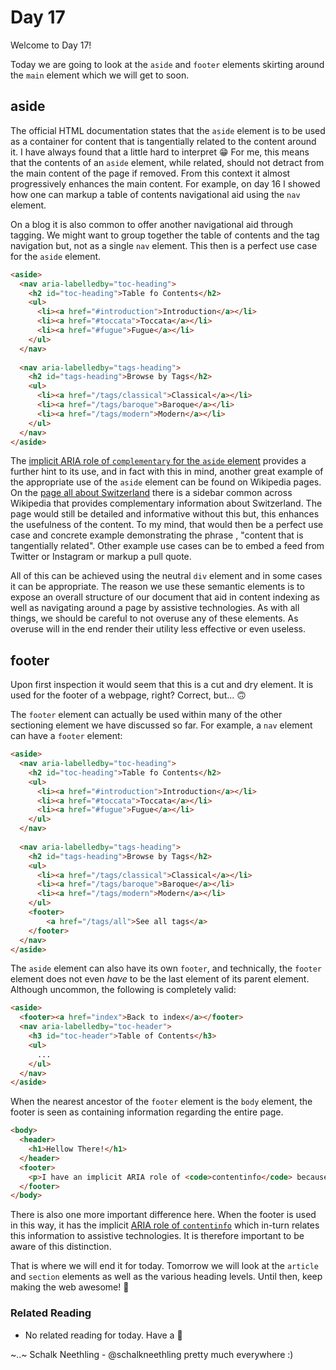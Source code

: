 # Day 17

Welcome to Day 17!

Today we are going to look at the `aside` and `footer` elements skirting around the `main` element which we will get to soon.

## aside

The official HTML documentation states that the `aside` element is to be used as a container for content that is tangentially related to the content around it. I have always found that a little hard to interpret 😁 For me, this means that the contents of an `aside` element, while related, should not detract from the main content of the page if removed. From this context it almost progressively enhances the main content. For example, on day 16 I showed how one can markup a table of contents navigational aid using the `nav` element.

On a blog it is also common to offer another navigational aid through tagging. We might want to group together the table of contents and the tag navigation but, not as a single `nav` element. This then is a perfect use case for the `aside` element.

```html
<aside>
  <nav aria-labelledby="toc-heading">
    <h2 id="toc-heading">Table fo Contents</h2>
    <ul>
  	  <li><a href="#introduction">Introduction</a></li>
  	  <li><a href="#toccata">Toccata</a></li>
  	  <li><a href="#fugue">Fugue</a></li>
    </ul>
  </nav>
  
  <nav aria-labelledby="tags-heading">
    <h2 id="tags-heading">Browse by Tags</h2>
    <ul>
  	  <li><a href="/tags/classical">Classical</a></li>
  	  <li><a href="/tags/baroque">Baroque</a></li>
  	  <li><a href="/tags/modern">Modern</a></li>
    </ul>
  </nav>
</aside>
```

The [implicit ARIA role of `complementary` for the `aside` element](https://w3c.github.io/html-aria/#el-aside) provides a further hint to its use, and in fact with this in mind, another great example of the appropriate use of the `aside` element can be found on Wikipedia pages. On the [page all about Switzerland](https://en.wikipedia.org/wiki/Switzerland) there is a sidebar common across Wikipedia that provides complementary information about Switzerland. The page would still be detailed and informative without this but, this enhances the usefulness of the content. To my mind, that would then be a perfect use case and concrete example demonstrating the phrase , "content that is tangentially related". Other example use cases can be to embed a feed from Twitter or Instagram or markup a pull quote.

All of this can be achieved using the neutral `div` element and in some cases it can be appropriate. The reason we use these semantic elements is to expose an overall structure of our document that aid in content indexing as well as navigating around a page by assistive technologies. As with all things, we should be careful to not overuse any of these elements. As overuse will in the end render their utility less effective or even useless.

## footer

Upon first inspection it would seem that this is a cut and dry element. It is used for the footer of a webpage, right? Correct, but... 🙃

The `footer` element can actually be used within many of the other sectioning element we have discussed so far. For example, a `nav` element can have a `footer` element:

```html
<aside>
  <nav aria-labelledby="toc-heading">
    <h2 id="toc-heading">Table fo Contents</h2>
    <ul>
  	  <li><a href="#introduction">Introduction</a></li>
  	  <li><a href="#toccata">Toccata</a></li>
  	  <li><a href="#fugue">Fugue</a></li>
    </ul>
  </nav>
  
  <nav aria-labelledby="tags-heading">
    <h2 id="tags-heading">Browse by Tags</h2>
    <ul>
  	  <li><a href="/tags/classical">Classical</a></li>
  	  <li><a href="/tags/baroque">Baroque</a></li>
  	  <li><a href="/tags/modern">Modern</a></li>
    </ul>
    <footer>
  		<a href="/tags/all">See all tags</a>
    </footer>
  </nav>
</aside>
```

The `aside` element can also have its own `footer`, and technically, the `footer` element does not even _have_ to be the last element of its parent element. Although uncommon, the following is completely valid:

```html
<aside>
  <footer><a href="index">Back to index</a></footer>
  <nav aria-labelledby="toc-header">
  	<h3 id="toc-header">Table of Contents</h3>
  	<ul>
  	  ...
  	</ul>
  </nav>
</aside>
```

When the nearest ancestor of the `footer` element is the `body` element, the footer is seen as containing information regarding the entire page. 

```html
<body>
  <header>
    <h1>Hellow There!</h1>
  </header>
  <footer>
    <p>I have an implicit ARIA role of <code>contentinfo</code> because my nearest ancestor is the <code>body</code> element.</p>
  </footer>
</body>
```

There is also one more important difference here. When the footer is used in this way, it has the implicit [ARIA role of `contentinfo`](https://w3c.github.io/html-aria/#el-footer) which in-turn relates this information to assistive technologies. It is therefore important to be aware of this distinction.

That is where we will end it for today. Tomorrow we will look at the `article` and `section` elements as well as the various heading levels. Until then, keep making the web awesome! 🐨

### Related Reading

- No related reading for today. Have a 🍪

~..~
Schalk Neethling - @schalkneethling pretty much everywhere :)
